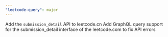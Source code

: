 ```yaml
---
"leetcode-query": major
---
```


Add the `submission_detail` API to leetcode.cn
Add GraphQL query support for the submission_detail interface of the leetcode.com to fix API errors
